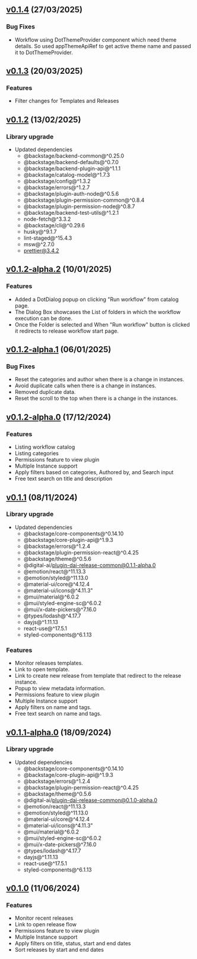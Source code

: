 ## [v0.1.4](https://github.com/digital-ai/backstage-release/tree/dai-release/v0.1.4) (27/03/2025)

### Bug Fixes

- Workflow using DotThemeProvider component which need theme details. 
  So used appThemeApiRef to get active theme name and passed it to DotThemeProvider.

## [v0.1.3](https://github.com/digital-ai/backstage-release/tree/dai-release/v0.1.3) (20/03/2025)

### Features

- Filter changes for Templates and Releases

## [v0.1.2](https://github.com/digital-ai/backstage-release/tree/dai-release/v0.1.2) (13/02/2025)

### Library upgrade

- Updated dependencies
  - @backstage/backend-common@^0.25.0
  - @backstage/backend-defaults@^0.7.0
  - @backstage/backend-plugin-api@^1.1.1
  - @backstage/catalog-model@^1.7.3
  - @backstage/config@^1.3.2
  - @backstage/errors@^1.2.7
  - @backstage/plugin-auth-node@^0.5.6
  - @backstage/plugin-permission-common@^0.8.4
  - @backstage/plugin-permission-node@^0.8.7
  - @backstage/backend-test-utils@^1.2.1
  - node-fetch@^3.3.2
  - @backstage/cli@^0.29.6
  - husky@^9.1.7
  - lint-staged@^15.4.3
  - msw@^2.7.0
  - prettier@3.4.2

## [v0.1.2-alpha.2](https://github.com/digital-ai/backstage-release/tree/dai-release/v0.1.2-alpha.2) (10/01/2025)

### Features

- Added a DotDialog popup on clicking "Run workflow" from catalog page.
- The Dialog Box showcases the List of folders in which the workflow execution can be done.
- Once the Folder is selected and When "Run workflow" button is clicked it redirects to release workflow start page.

## [v0.1.2-alpha.1](https://github.com/digital-ai/backstage-release/tree/dai-release/v0.1.2-alpha.1) (06/01/2025)

### Bug Fixes

- Reset the categories and author when there is a change in instances.
- Avoid duplicate calls when there is a change in instances.
- Removed duplicate data.
- Reset the scroll to the top when there is a change in the instances.

## [v0.1.2-alpha.0](https://github.com/digital-ai/backstage-release/tree/dai-release/v0.1.2-alpha.0) (17/12/2024)

### Features

- Listing workflow catalog
- Listing categories
- Permissions feature to view plugin
- Multiple Instance support
- Apply filters based on categories, Authored by, and Search input
- Free text search on title and description

## [v0.1.1](https://github.com/digital-ai/backstage-release/tree/dai-release/v0.1.1) (08/11/2024)

### Library upgrade

- Updated dependencies
  - @backstage/core-components@^0.14.10
  - @backstage/core-plugin-api@^1.9.3
  - @backstage/errors@^1.2.4
  - @backstage/plugin-permission-react@^0.4.25
  - @backstage/theme@^0.5.6
  - @digital-ai/plugin-dai-release-common@0.1.1-alpha.0
  - @emotion/react@^11.13.3
  - @emotion/styled@^11.13.0
  - @material-ui/core@^4.12.4
  - @material-ui/icons@^4.11.3"
  - @mui/material@^6.0.2
  - @mui/styled-engine-sc@^6.0.2
  - @mui/x-date-pickers@^7.16.0
  - @types/lodash@^4.17.7
  - dayjs@^1.11.13
  - react-use@^17.5.1
  - styled-components@^6.1.13

### Features

- Monitor releases templates.
- Link to open template.
- Link to create new release from template that redirect to the release instance.
- Popup to view metadata information.
- Permissions feature to view plugin
- Multiple Instance support
- Apply filters on name and tags.
- Free text search on name and tags.

## [v0.1.1-alpha.0](https://github.com/digital-ai/backstage-release/tree/dai-release/v0.1.1-alpha.0) (18/09/2024)

### Library upgrade

- Updated dependencies
  - @backstage/core-components@^0.14.10
  - @backstage/core-plugin-api@^1.9.3
  - @backstage/errors@^1.2.4
  - @backstage/plugin-permission-react@^0.4.25
  - @backstage/theme@^0.5.6
  - @digital-ai/plugin-dai-release-common@0.1.0-alpha.0
  - @emotion/react@^11.13.3
  - @emotion/styled@^11.13.0
  - @material-ui/core@^4.12.4
  - @material-ui/icons@^4.11.3"
  - @mui/material@^6.0.2
  - @mui/styled-engine-sc@^6.0.2
  - @mui/x-date-pickers@^7.16.0
  - @types/lodash@^4.17.7
  - dayjs@^1.11.13
  - react-use@^17.5.1
  - styled-components@^6.1.13

## [v0.1.0](https://github.com/digital-ai/backstage-release/tree/dai-release/v0.1.0) (11/06/2024)

### Features

- Monitor recent releases
- Link to open release flow
- Permissions feature to view plugin
- Multiple Instance support
- Apply filters on title, status, start and end dates
- Sort releases by start and end dates


